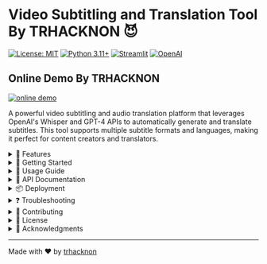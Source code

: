 # Video Subtitling and Translation Tool By TRHACKNON 😈

[![License: MIT](https://img.shields.io/badge/License-MIT-yellow.svg)](https://opensource.org/licenses/MIT)
[![Python 3.11+](https://img.shields.io/badge/python-3.11+-blue.svg)](https://www.python.org/downloads/)
[![Streamlit](https://img.shields.io/badge/Streamlit-1.40.0-FF4B4B.svg)](https://streamlit.io)
[![OpenAI](https://img.shields.io/badge/OpenAI-Whisper%20%26%20GPT--4-00A67E.svg)](https://openai.com)

## Online Demo By TRHACKNON
[![online demo](https://img.shields.io/badge/Streamlit-DEMO-FF4B4B.svg)](https://subtool-trkn.replit.app)

A powerful video subtitling and audio translation platform that leverages OpenAI's Whisper and GPT-4 APIs to automatically generate and translate subtitles. This tool supports multiple subtitle formats and languages, making it perfect for content creators and translators.

<details>
<summary>🌟 Features</summary>

- **Automatic Transcription**: Uses OpenAI's Whisper API for accurate speech-to-text conversion
- **Multi-language Translation**: Supports translation to 20+ languages including:
  - English, Spanish, French, German, Italian
  - Portuguese, Chinese, Japanese, Korean
  - Russian, Arabic, Hindi, Dutch, Polish
  - Turkish, Vietnamese, Thai, Swedish
  - Danish, Finnish
- **Multiple Subtitle Formats**:
  - SRT (SubRip)
  - WebVTT
  - ASS/SSA
  - MicroDVD SUB
- **Batch Processing**: Process multiple videos simultaneously
- **Timing Adjustment Tools**:
  - Global offset adjustment
  - Duration scaling
  - Individual segment timing
- **Preview Functionality**:
  - Integrated video player with subtitle overlay
  - Side-by-side text comparison
- **SEO Optimized**: Semantic HTML structure with meta tags
</details>

<details>
<summary>🚀 Getting Started</summary>

### System Requirements

- Python 3.11 or higher
- 2GB RAM minimum
- 1GB free disk space
- Modern web browser (Chrome, Firefox, Safari)

### Prerequisites

- Python 3.11+
- OpenAI API key
- Streamlit account (for deployment)

### Installation

1. Clone the repository:
```bash
git clone https://github.com/yourusername/vidsubai.git
cd vidsubai
```

2. Install dependencies:
```bash
pip install streamlit openai moviepy
```

3. Set up environment variables:
```bash
export OPENAI_API_KEY='your-api-key'
```

### Local Development

Run the application locally:
```bash
streamlit run main.py
```

The application will be available at `http://localhost:5000`

### Configuration

Create `.streamlit/config.toml`:
```toml
[server]
headless = true
address = "0.0.0.0"
port = 5000

[theme]
primaryColor = "#00ffbb"
backgroundColor = "#111111"
secondaryBackgroundColor = "#2b2b2b"
textColor = "#ffffff"
font = "sans serif"
```
</details>

<details>
<summary>📖 Usage Guide</summary>

### Single Video Processing

1. Upload your video file (supported formats: MP4, MOV, AVI, MKV)
2. Select target language for translation
3. Choose desired subtitle format
4. Click "Process Video"
5. Download generated subtitles in original and translated languages

Example:
```python
# Upload video and process
video_file = "example.mp4"
target_language = "Spanish"
subtitle_format = "srt"

# Generated subtitles will be available for download
original_subs = "example_original.srt"
translated_subs = "example_spanish.srt"
```

### Batch Processing

1. Upload multiple video files
2. Configure language and format settings
3. Process all videos simultaneously
4. Download subtitles individually or as a zip file

Example:
```python
# Process multiple videos
video_files = ["video1.mp4", "video2.mp4", "video3.mp4"]
target_language = "French"
subtitle_format = "vtt"

# Results will be available as individual files or zip archive
download_zip = "batch_subtitles.zip"
```

### Timing Adjustments

1. Use global offset to shift all subtitles
2. Apply duration scaling to adjust timing
3. Fine-tune individual segment timings
4. Preview changes in real-time

Example:
```python
# Adjust timing
offset_seconds = 2.5  # Delay subtitles by 2.5 seconds
scale_factor = 1.1   # Stretch duration by 10%
```
</details>

<details>
<summary>🔧 API Documentation</summary>

### OpenAI Service

```python
class OpenAIService:
    def transcribe_audio(self, audio_file_path: str) -> List[Dict[str, Any]]:
        """
        Transcribe audio using Whisper API
        
        Args:
            audio_file_path (str): Path to audio file
            
        Returns:
            List[Dict]: List of transcribed segments with timing
        """
        
    def translate_text(self, text: str, target_language: str) -> str:
        """
        Translate text using GPT-4
        
        Args:
            text (str): Text to translate
            target_language (str): Target language code
            
        Returns:
            str: Translated text
        """
```

### Subtitle Service

```python
class SubtitleService:
    def create_subtitles(self, segments: List[dict], format: str, fps: float = 23.976) -> str:
        """
        Create subtitles in specified format
        
        Args:
            segments (List[dict]): List of subtitle segments
            format (str): Subtitle format (srt, vtt, ass, sub)
            fps (float): Frames per second for SUB format
            
        Returns:
            str: Formatted subtitle content
        """
```

### Media Service

```python
class MediaService:
    def extract_audio(self, video_path: str) -> str:
        """
        Extract audio from video file
        
        Args:
            video_path (str): Path to video file
            
        Returns:
            str: Path to extracted audio file
        """
```

### Timing Service

```python
class TimingService:
    def adjust_global_offset(self, segments: List[Dict[str, Any]], offset_seconds: float) -> List[Dict[str, Any]]:
        """
        Adjust all subtitle timings
        
        Args:
            segments (List[Dict]): List of subtitle segments
            offset_seconds (float): Time offset in seconds
            
        Returns:
            List[Dict]: Adjusted segments
        """
```
</details>

<details>
<summary>📦 Deployment</summary>

### Deploying on Replit

1. Create a new Replit project
2. Upload project files or connect to GitHub
3. Set environment variables:
   - Add `OPENAI_API_KEY` in Replit Secrets
4. Install dependencies:
   ```bash
   python -m pip install streamlit openai moviepy
   ```
5. Configure `.streamlit/config.toml`:
   ```toml
   [server]
   headless = true
   address = "0.0.0.0"
   port = 5000
   ```
6. Run the application
7. Configure custom domain (optional)

The application will be automatically deployed and accessible via Replit's hosting.
</details>

<details>
<summary>❓ Troubleshooting</summary>

### Common Issues

1. **OpenAI API Error**
   ```
   Solution: Verify API key is set correctly in environment variables
   ```

2. **Video Processing Failed**
   ```
   Solution: Check video file format and size (max 25MB)
   ```

3. **Subtitle Timing Issues**
   ```
   Solution: Use timing adjustment tools in the interface
   ```

4. **Memory Errors**
   ```
   Solution: Process smaller video files or reduce batch size
   ```

### Performance Optimization

1. Use compressed video files
2. Process videos in smaller batches
3. Clear browser cache regularly
4. Use recommended video formats (MP4)
</details>

<details>
<summary>🤝 Contributing</summary>

Contributions are welcome! Please follow these steps:

1. Fork the repository
2. Create a feature branch (`git checkout -b feature/amazing-feature`)
3. Commit your changes (`git commit -m 'Add amazing feature'`)
4. Push to the branch (`git push origin feature/amazing-feature`)
5. Open a Pull Request

### Development Guidelines

- Follow PEP 8 style guide
- Add unit tests for new features
- Update documentation as needed
- Use type hints and docstrings
- Include examples for new features
</details>

<details>
<summary>📄 License</summary>

This project is licensed under the MIT License - see the [LICENSE](LICENSE) file for details.

```
MIT License

Copyright (c) 2024 trhacknon

Permission is hereby granted, free of charge, to any person obtaining a copy
of this software and associated documentation files (the "Software"), to deal
in the Software without restriction, including without limitation the rights
to use, copy, modify, merge, publish, distribute, sublicense, and/or sell
copies of the Software, and to permit persons to whom the Software is
furnished to do so, subject to the following conditions:

The above copyright notice and this permission notice shall be included in all
copies or substantial portions of the Software.

THE SOFTWARE IS PROVIDED "AS IS", WITHOUT WARRANTY OF ANY KIND, EXPRESS OR
IMPLIED, INCLUDING BUT NOT LIMITED TO THE WARRANTIES OF MERCHANTABILITY,
FITNESS FOR A PARTICULAR PURPOSE AND NONINFRINGEMENT. IN NO EVENT SHALL THE
AUTHORS OR COPYRIGHT HOLDERS BE LIABLE FOR ANY CLAIM, DAMAGES OR OTHER
LIABILITY, WHETHER IN AN ACTION OF CONTRACT, TORT OR OTHERWISE, ARISING FROM,
OUT OF OR IN CONNECTION WITH THE SOFTWARE OR THE USE OR OTHER DEALINGS IN THE
SOFTWARE.
```
</details>

<details>
<summary>🙏 Acknowledgments</summary>

- OpenAI for Whisper and GPT-4 APIs
- Streamlit for the web framework
- MoviePy for video processing
- All contributors and users of this tool
</details>

---
Made with ❤️ by [trhacknon](https://github.com/tucommenceapousser)

